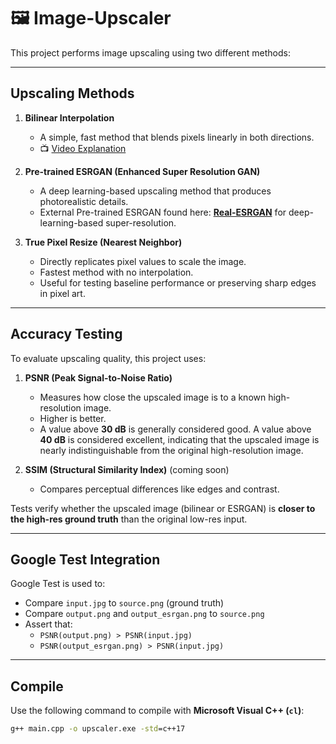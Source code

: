 # 🖼️ Image-Upscaler

This project performs image upscaling using two different methods:

---

## Upscaling Methods

1. **Bilinear Interpolation**
   - A simple, fast method that blends pixels linearly in both directions.
   - 📺 [Video Explanation](https://www.youtube.com/watch?v=AqscP7rc8_M)

2. **Pre-trained ESRGAN (Enhanced Super Resolution GAN)**
   - A deep learning-based upscaling method that produces photorealistic details.
   - External Pre-trained ESRGAN found here: **[Real-ESRGAN](https://github.com/xinntao/Real-ESRGAN/?tab=readme-ov-file)** for deep-learning-based super-resolution.
     
3. **True Pixel Resize (Nearest Neighbor)**
   - Directly replicates pixel values to scale the image.
   - Fastest method with no interpolation.
   - Useful for testing baseline performance or preserving sharp edges in pixel art.

---

## Accuracy Testing

To evaluate upscaling quality, this project uses:

1. **PSNR (Peak Signal-to-Noise Ratio)**  
   - Measures how close the upscaled image is to a known high-resolution image.  
   - Higher is better.  
   - A value above **30 dB** is generally considered good. A value above **40 dB** is considered excellent, indicating that the upscaled image is nearly indistinguishable from the original high-resolution image.

2. **SSIM (Structural Similarity Index)** (coming soon)  
   - Compares perceptual differences like edges and contrast.

Tests verify whether the upscaled image (bilinear or ESRGAN) is **closer to the high-res ground truth** than the original low-res input.

---

## Google Test Integration

Google Test is used to:

- Compare `input.jpg` to `source.png` (ground truth)
- Compare `output.png` and `output_esrgan.png` to `source.png`
- Assert that:
  - `PSNR(output.png) > PSNR(input.jpg)`
  - `PSNR(output_esrgan.png) > PSNR(input.jpg)`

---

## Compile

Use the following command to compile with **Microsoft Visual C++ (`cl`)**:

```cmd
g++ main.cpp -o upscaler.exe -std=c++17
